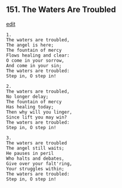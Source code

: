 
## 151.  The Waters Are Troubled
[edit](https://docs.google.com/document/d/1FeR6h33AdOn3mrmMLAK662ejuGwZmjv2/edit?mode=html)



    1.
    The waters are troubled,
    The angel is here;
    The fountain of mercy
    Flows healing and clear:
    O come in your sorrow,
    And come in your sin;
    The waters are troubled:
    Step in, O step in!

    2.
    The waters are troubled,
    No longer delay;
    The fountain of mercy
    Has healing today;
    Then why will you linger,
    Since lift you may win?
    The waters are troubled:
    Step in, O step in!

    3.
    The waters are troubled
    The angel still waits;
    He pauses in peril
    Who halts and debates,
    Give over your falt'ring,
    Your struggles within;
    The waters are troubled:
    Step in, O step in!
